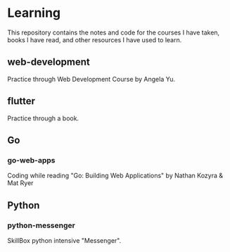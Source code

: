 # Learning

This repository contains the notes and code for the courses I have taken, books I have read, and other resources I have used to learn.

## web-development
Practice through Web Development Course by Angela Yu.

## flutter
Practice through a book.

## Go
### go-web-apps
Coding while reading "Go: Building Web Applications" by Nathan Kozyra &amp; Mat Ryer

## Python
### python-messenger
SkillBox python intensive "Messenger".